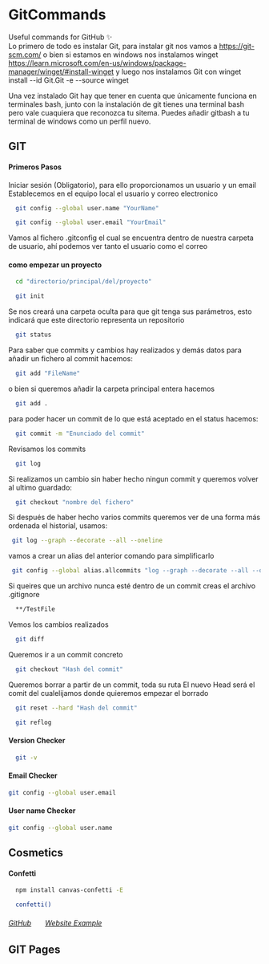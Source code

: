 # GitCommands
Useful commands for GitHub ✨ <br>
Lo primero de todo es instalar Git, para instalar git nos vamos a https://git-scm.com/
o bien si estamos en windows nos instalamos winget https://learn.microsoft.com/en-us/windows/package-manager/winget/#install-winget y luego nos instalamos Git con winget install --id Git.Git -e --source winget

Una vez instalado Git hay que tener en cuenta que únicamente funciona en terminales bash, junto con la instalación de git tienes una terminal bash pero vale cuaquiera que reconozca tu sitema. Puedes añadir gitbash a tu terminal de windows como un perfil nuevo.

## GIT
#### Primeros Pasos
Iniciar sesión (Obligatorio), para ello proporcionamos un usuario y un email
Establecemos en el equipo local el usuario y correo electronico
```sh
  git config --global user.name "YourName"
  ```
```sh
  git config --global user.email "YourEmail"
  ```
Vamos al fichero .gitconfig el cual se encuentra dentro de nuestra carpeta de usuario, ahí podemos ver tanto el usuario como el correo
#### como empezar un proyecto
```sh
  cd "directorio/principal/del/proyecto"
  ```
```sh
  git init
  ```
Se nos creará una carpeta oculta para que git tenga sus parámetros, esto indicará que este directorio representa un repositorio
```sh
  git status
  ```
Para saber que commits y cambios hay realizados y demás datos
para añadir un fichero al commit hacemos:
```sh
  git add "FileName"
  ```
o bien si queremos añadir la carpeta principal entera hacemos
```sh
  git add .
  ```
para poder hacer un commit de lo que está aceptado en el status hacemos:
```sh
  git commit -m "Enunciado del commit"
  ```
Revisamos los commits
```sh
  git log
  ```
Si realizamos un cambio sin haber hecho ningun commit y queremos volver al ultimo guardado:
```sh
  git checkout "nombre del fichero"
  ```
Si después de haber hecho varios commits queremos ver de una forma más ordenada el historial, usamos:
```sh
 git log --graph --decorate --all --oneline
  ```
vamos a crear un alias del anterior comando para simplificarlo
```sh
 git config --global alias.allcommits "log --graph --decorate --all --oneline"
  ```
Si queires que un archivo nunca esté dentro de un commit creas el archivo .gitignore
```sh
  **/TestFile
  ```
Vemos los cambios realizados 
```sh
  git diff
  ```
Queremos ir a un commit concreto
```sh
  git checkout "Hash del commit"
  ```
Queremos borrar a partir de un commit, toda su ruta
El nuevo Head será el comit del cualelijamos donde quieremos empezar el borrado
```sh
  git reset --hard "Hash del commit"
  ```
```sh
  git reflog 
  ```
#### Version Checker
```sh
  git -v
  ```
#### Email Checker
  ```sh
  git config --global user.email
  ```
#### User name Checker
  ```sh
  git config --global user.name
  ```
## Cosmetics
#### Confetti
```sh
  npm install canvas-confetti -E
  ```
```sh
  confetti()
```
###### <a href="https://github.com/catdad/canvas-confetti?tab=readme-ov-file">GitHub</a>&nbsp;&nbsp;&nbsp;&nbsp;&nbsp;&nbsp;&nbsp;<a href="https://www.kirilv.com/canvas-confetti/">Website Example</a>

## GIT Pages

